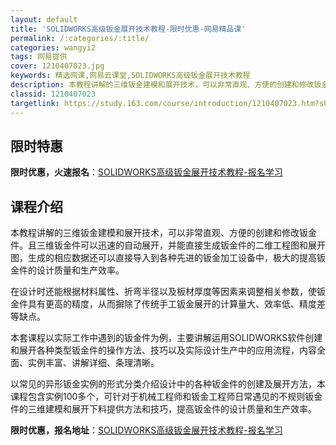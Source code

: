 ```yaml
---
layout: default
title: 'SOLIDWORKS高级钣金展开技术教程-限时优惠-网易精品课'
permalink: /:categories/:title/
categories: wangyi2
tags: 网易提供
cover: 1210407023.jpg
keywords: 精选网课,网易云课堂,SOLIDWORKS高级钣金展开技术教程
description: 本教程讲解的三维钣金建模和展开技术，可以非常直观、方便的创建和修改钣金件。且三维钣金件可以迅速的自动展开，并能直接生成钣
classid: 1210407023
targetlink: https://study.163.com/course/introduction/1210407023.htm?share=1&shareId=1025206652&utm_campaign=share&utm_medium=iphoneShare&utm_source=&utm_u=1025206652
---
```


## 限时特惠

**限时优惠，火速报名**：[SOLIDWORKS高级钣金展开技术教程-报名学习](https://study.163.com/course/introduction/1210407023.htm?share=1&shareId=1025206652&utm_campaign=share&utm_medium=iphoneShare&utm_source=&utm_u=1025206652)

## 课程介绍

本教程讲解的三维钣金建模和展开技术，可以非常直观、方便的创建和修改钣金件。且三维钣金件可以迅速的自动展开，并能直接生成钣金件的二维工程图和展开图，生成的相应数据还可以直接导入到各种先进的钣金加工设备中，极大的提高钣金件的设计质量和生产效率。

在设计时还能根据材料属性、折弯半径以及板材厚度等因素来调整相关参数，使钣金件具有更高的精度，从而摒除了传统手工钣金展开的计算量大、效率低、精度差等缺点。

本套课程以实际工作中遇到的钣金件为例，主要讲解运用SOLIDWORKS软件创建和展开各种类型钣金件的操作方法、技巧以及实际设计生产中的应用流程，内容全面、实例丰富、讲解详细、条理清晰。

以常见的异形钣金实例的形式分类介绍设计中的各种钣金件的创建及展开方法，本课程包含实例100多个，可针对于机械工程师和钣金工程师日常遇见的不规则钣金件的三维建模和展开下料提供方法和技巧，提高钣金件的设计质量和生产效率。

**限时优惠，报名地址**：[SOLIDWORKS高级钣金展开技术教程-报名学习](https://study.163.com/course/introduction/1210407023.htm?share=1&shareId=1025206652&utm_campaign=share&utm_medium=iphoneShare&utm_source=&utm_u=1025206652)

